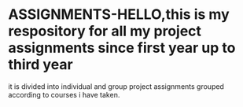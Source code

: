 # ASSIGNMENTS-HELLO,this is my respository for all my project assignments since first year up to third year
it is divided into individual and group  project assignments grouped according to courses i have taken.

